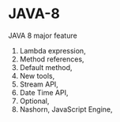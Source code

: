 # JAVA-8

JAVA 8 major feature

1. Lambda expression,
2. Method references,
3. Default method,
4. New tools,
5. Stream API,
6. Date Time API,
7. Optional,
8. Nashorn, JavaScript Engine,
